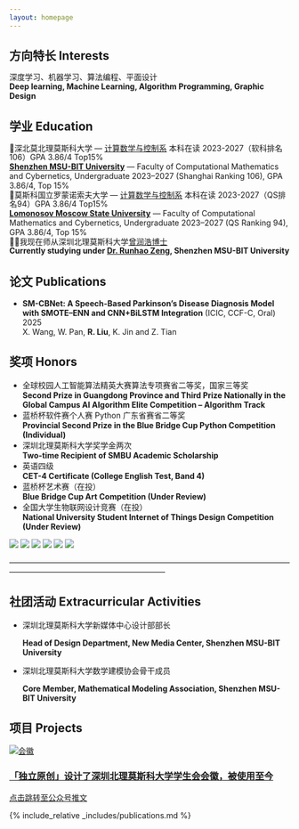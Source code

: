 ```yaml
---
layout: homepage
---
```

## 方向特长 Interests

<div style="line-height: 1.2;">
深度学习、机器学习、算法编程、平面设计<br>
<b>Deep learning, Machine Learning, Algorithm Programming, Graphic Design</b>
</div>

## 学业 Education

<div style="line-height: 1.2;">
🏫深北莫北理莫斯科大学 — <a href="https://www.smbu.edu.cn/xsjg/jssxykzx/yxjs.htm">计算数学与控制系</a> 本科在读 2023-2027（软科排名106）GPA 3.86/4 Top15%<br>
<b><a href="https://www.smbu.edu.cn/index.htm">Shenzhen MSU-BIT University</a></b> — Faculty of Computational Mathematics and Cybernetics, Undergraduate 2023–2027 (Shanghai Ranking 106), GPA 3.86/4, Top 15%
</div>

<div style="line-height: 1.2;">
🏫莫斯科国立罗蒙诺索夫大学 — <a href="https://cs.msu.ru/en">计算数学与控制系</a> 本科在读 2023-2027（QS排名94）GPA 3.86/4 Top15%<br>
<b><a href="https://msu.ru/">Lomonosov Moscow State University</a></b> — Faculty of Computational Mathematics and Cybernetics, Undergraduate 2023–2027 (QS Ranking 94), GPA 3.86/4, Top 15%
</div>

<div style="line-height: 1.2;">
🧑‍🏫我现在师从深圳北理莫斯科大学<a href="https://zengrunhao.com/index.html">曾润浩博士</a><br>
<b>Currently studying under <a href="https://ai.smbu.edu.cn/info/1251/1881.htm">Dr. Runhao Zeng</a>, Shenzhen MSU-BIT University</b>
</div>

## 论文 Publications

- <b>SM-CBNet: A Speech-Based Parkinson’s Disease Diagnosis Model with SMOTE–ENN and CNN+BiLSTM Integration</b> (ICIC, CCF-C, Oral) 2025  
  X. Wang, W. Pan, <b>R. Liu</b>, K. Jin and Z. Tian

## 奖项 Honors

<ul class="tight-list">
  <li>全球校园人工智能算法精英大赛算法专项赛省二等奖，国家三等奖<br>
    <b>Second Prize in Guangdong Province and Third Prize Nationally in the Global Campus AI Algorithm Elite Competition – Algorithm Track</b>
  </li>
  <li>蓝桥杯软件赛个人赛 Python 广东省赛省二等奖<br>
    <b>Provincial Second Prize in the Blue Bridge Cup Python Competition (Individual)</b>
  </li>
  <li>深圳北理莫斯科大学奖学金两次<br>
    <b>Two-time Recipient of SMBU Academic Scholarship</b>
  </li>
  <li>英语四级<br>
    <b>CET-4 Certificate (College English Test, Band 4)</b>
  </li>
  <li>蓝桥杯艺术赛（在投）<br>
    <b>Blue Bridge Cup Art Competition (Under Review)</b>
  </li>
  <li>全国大学生物联网设计竞赛（在投）<br>
    <b>National University Student Internet of Things Design Competition (Under Review)</b>
  </li>
</ul>


<div class="loop-slider">
  <div class="slider-track">
    <img src="./MYDATA/Jiangxuejin1.jpg" class="fancy-image">
    <img src="./MYDATA/sfjysss.png" class="fancy-image">
    <img src="./MYDATA/sfjysgs.png" class="fancy-image">
    <!-- 再复制一轮，实现无缝衔接 -->
    <img src="./MYDATA/Jiangxuejin1.jpg" class="fancy-image">
    <img src="./MYDATA/sfjysss.png" class="fancy-image">
    <img src="./MYDATA/sfjysgs.png" class="fancy-image">
  </div>
</div>

————————————————————————————————————————————————————————

## 社团活动 Extracurricular Activities

- 深圳北理莫斯科大学新媒体中心设计部部长
  
    **Head of Design Department, New Media Center, Shenzhen MSU-BIT University**
  
- 深圳北理莫斯科大学数学建模协会骨干成员
  
    **Core Member, Mathematical Modeling Association, Shenzhen MSU-BIT University**

## 项目 Projects

<div class="card-grid">
  <a href="https://mp.weixin.qq.com/s/UUB207kcCMzUx-u4nrESOg" class="notion-card" target="_blank">
    <img src="./MYDATA/xshlogo.png" alt="会徽" class="card-img">
    <div class="card-text">
      <h3>「独立原创」设计了深圳北理莫斯科大学学生会会徽，被使用至今</h3>
      <p>点击跳转至公众号推文</p>
    </div>
  </a>
</div>

{% include_relative _includes/publications.md %}

